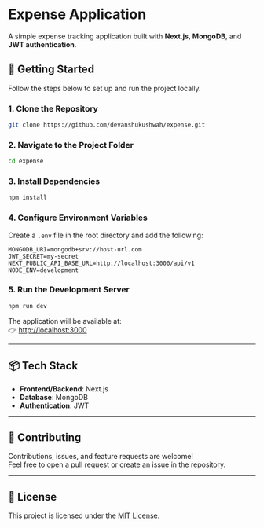 # Expense Application

A simple expense tracking application built with **Next.js**, **MongoDB**, and **JWT authentication**.

## 🚀 Getting Started

Follow the steps below to set up and run the project locally.

### 1. Clone the Repository

```bash
git clone https://github.com/devanshukushwah/expense.git
```

### 2. Navigate to the Project Folder

```bash
cd expense
```

### 3. Install Dependencies

```bash
npm install
```

### 4. Configure Environment Variables

Create a `.env` file in the root directory and add the following:

```env
MONGODB_URI=mongodb+srv://host-url.com
JWT_SECRET=my-secret
NEXT_PUBLIC_API_BASE_URL=http://localhost:3000/api/v1
NODE_ENV=development
```

### 5. Run the Development Server

```bash
npm run dev
```

The application will be available at:  
👉 [http://localhost:3000](http://localhost:3000)

---

## 📦 Tech Stack

- **Frontend/Backend**: Next.js
- **Database**: MongoDB
- **Authentication**: JWT

---

## 🤝 Contributing

Contributions, issues, and feature requests are welcome!  
Feel free to open a pull request or create an issue in the repository.

---

## 📜 License

This project is licensed under the [MIT License](LICENSE).
